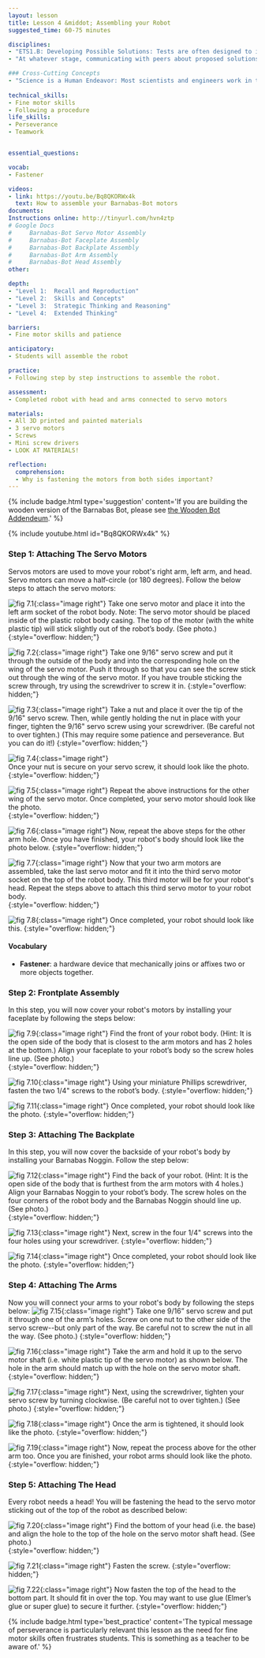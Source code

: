 ```yaml
---
layout: lesson
title: Lesson 4 &middot; Assembling your Robot
suggested_time: 60-75 minutes

disciplines:
- "ETS1.B: Developing Possible Solutions: Tests are often designed to identify failure points or difficulties, which suggest the elements of the design that need to be improved. (3-5-ETS1-3)"
- "At whatever stage, communicating with peers about proposed solutions is an important part of the design process, and shared ideas can lead to improved designs. (3-5-ETS1-2)"

### Cross-Cutting Concepts
- "Science is a Human Endeavor: Most scientists and engineers work in teams. (4-PS3-4)"
  
technical_skills:
- Fine motor skills
- Following a procedure
life_skills:
- Perseverance
- Teamwork


essential_questions:

vocab:
- Fastener

videos:
- link: https://youtu.be/Bq8QKORWx4k
  text: How to assemble your Barnabas-Bot motors
documents:
Instructions online: http://tinyurl.com/hvn4ztp  
# Google Docs  
#     Barnabas-Bot Servo Motor Assembly
#     Barnabas-Bot Faceplate Assembly
#     Barnabas-Bot Backplate Assembly
#     Barnabas-Bot Arm Assembly
#     Barnabas-Bot Head Assembly
other:

depth:
- "Level 1:  Recall and Reproduction"
- "Level 2:  Skills and Concepts"
- "Level 3:  Strategic Thinking and Reasoning"
- "Level 4:  Extended Thinking"

barriers: 
- Fine motor skills and patience  

anticipatory:
- Students will assemble the robot

practice:
- Following step by step instructions to assemble the robot.

assessment:
- Completed robot with head and arms connected to servo motors  

materials:
- All 3D printed and painted materials
- 3 servo motors
- Screws
- Mini screw drivers
- LOOK AT MATERIALS!

reflection:
  comprehension: 
  - Why is fastening the motors from both sides important?
---
```


{% include badge.html type='suggestion' content='If you are building the wooden version of the Barnabas Bot, please see <a href="../Appendix/C"> the Wooden Bot Addendeum</a>.' %}

{% include youtube.html id="Bq8QKORWx4k" %}

### Step 1: Attaching The Servo Motors
Servos motors are used to move your robot's right arm, left arm, and head.  Servo motors can move a half-circle (or 180 degrees). Follow the below steps to attach the servo motors:

![fig 7.1](fig-7_1.jpg){:class="image right"} Take one servo motor and place it into the left arm socket of the robot body.  Note:  The servo motor should be placed inside of the plastic robot body casing.  The top of the motor (with the white plastic tip) will stick slightly out of the robot’s body.  (See photo.)
{:style="overflow: hidden;"}

![fig 7.2](fig-7_2.jpg){:class="image right"} 
Take one 9/16" servo screw and put it through the outside of the body and into the corresponding hole on the wing of the servo motor.  Push it through so that you can see the screw stick out through the wing of the servo motor.  If you have trouble sticking the screw through, try using the screwdriver to screw it in.
{:style="overflow: hidden;"}

![fig 7.3](fig-7_3.jpg){:class="image right"} Take a nut and place it over the tip of the 9/16" servo screw.  Then, while gently holding the nut in place with your finger, tighten the 9/16" servo screw using your screwdriver. (Be careful not to over tighten.)  (This may require some patience and perseverance.  But you can do it!)
{:style="overflow: hidden;"}

![fig 7.4](fig-7_4.jpg){:class="image right"}  
Once your nut is secure on your servo screw, it should look like the photo.
{:style="overflow: hidden;"}

![fig 7.5](fig-7_5.jpg){:class="image right"} Repeat the above instructions for the other wing of the servo motor.  Once completed, your servo motor should look like the photo.  
{:style="overflow: hidden;"}

![fig 7.6](fig-7_6.jpg){:class="image right"} Now, repeat the above steps for the other arm hole.  Once you have finished, your robot's body should look like the photo below.
{:style="overflow: hidden;"}

![fig 7.7](fig-7_7.jpg){:class="image right"} Now that your two arm motors are assembled, take the last servo motor and fit it into the third servo motor socket on the top of the robot body.  This third motor will be for your robot's head.  Repeat the steps above to attach this third servo motor to your robot body.  
{:style="overflow: hidden;"}

![fig 7.8](fig-7_8.jpg){:class="image right"} Once completed, your robot should look like this.
{:style="overflow: hidden;"}

#### Vocabulary
   * **Fastener**: a hardware device that mechanically joins or affixes two or more objects together.

### Step 2: Frontplate Assembly
In this step, you will now cover your robot's motors by installing your faceplate by following the steps below:

![fig 7.9](fig-7_9.jpg){:class="image right"} Find the front of your robot body.  (Hint: It is the open side of the body that is closest to the arm motors and has 2 holes at the bottom.)  Align your faceplate to your robot’s body so the screw holes line up.  (See photo.)  
{:style="overflow: hidden;"}

![fig 7.10](fig-7_10.jpg){:class="image right"} Using your miniature Phillips screwdriver, fasten the two 1/4" screws to the robot’s body.
{:style="overflow: hidden;"}

![fig 7.11](fig-7_11.jpg){:class="image right"} Once completed, your robot should look like the photo.
{:style="overflow: hidden;"}

### Step 3: Attaching The Backplate
In this step, you will now cover the backside of your robot's body by installing your Barnabas Noggin. Follow the step below:

![fig 7.12](fig-7_12.jpg){:class="image right"} Find the back of your robot.  (Hint: It is the open side of the body that is furthest from the arm motors with 4 holes.)  Align your Barnabas Noggin to your robot’s body. The screw holes on the four corners of the robot body and the Barnabas Noggin should line up.  (See photo.)  
{:style="overflow: hidden;"}

![fig 7.13](fig-7_13.jpg){:class="image right"} Next, screw in the four 1/4" screws into the four holes using your screwdriver. 
{:style="overflow: hidden;"}

![fig 7.14](fig-7_14.jpg){:class="image right"} Once completed, your robot should look like the photo.
{:style="overflow: hidden;"}

### Step 4: Attaching The Arms
Now you will connect your arms to your robot's body by following the steps below:
![fig 7.15](fig-7_15.jpg){:class="image right"}  Take one 9/16” servo screw and put it through one of the arm’s holes.  Screw on one nut to the other side of the servo screw--but only part of the way.  Be careful not to screw the nut in all the way.  (See photo.)
{:style="overflow: hidden;"}

![fig 7.16](fig-7_16.jpg){:class="image right"} Take the arm and hold it up to the servo motor shaft (i.e. white plastic tip of the servo motor) as shown below.  The hole in the arm should match up with the hole on the servo motor shaft.
{:style="overflow: hidden;"}

![fig 7.17](fig-7_17.jpg){:class="image right"} Next, using the screwdriver, tighten your servo screw by turning clockwise.  (Be careful not to over tighten.)  (See photo.)
{:style="overflow: hidden;"}

![fig 7.18](fig-7_18.jpg){:class="image right"} Once the arm is tightened, it should look like the photo.
{:style="overflow: hidden;"}

![fig 7.19](fig-7_19.jpg){:class="image right"} Now, repeat the process above for the other arm too.  Once you are finished, your robot arms should look like the photo. 
{:style="overflow: hidden;"}

### Step 5: Attaching The Head
Every robot needs a head! You will be fastening the head to the servo motor sticking out of the top of the robot as described below:

![fig 7.20](fig-7_20.jpg){:class="image right"} Find the bottom of your head (i.e. the base) and align the hole to the top of the hole on the servo motor shaft head.  (See photo.)  
{:style="overflow: hidden;"}

![fig 7.21](fig-7_21.jpg){:class="image right"} Fasten the screw.
{:style="overflow: hidden;"}

![fig 7.22](fig-7_22.jpg){:class="image right"} Now fasten the top of the head to the bottom part.  It should fit in over the top.  You may want to use glue (Elmer’s glue or super glue) to secure it further. 
{:style="overflow: hidden;"}

{% include badge.html type='best_practice' content='The typical message of perseverance is particularly relevant this lesson as the need for fine motor skills often frustrates students. This is something as a teacher to be aware of.' %}
